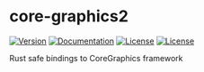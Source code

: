 # core-graphics2

[![Version](https://img.shields.io/crates/v/core-graphics2)](https://crates.io/crates/core-graphics2)
[![Documentation](https://docs.rs/core-graphics2/badge.svg)](https://docs.rs/core-graphics2)
[![License](https://img.shields.io/badge/License-Apache%202-orange.svg)](LICENSE-APACHE)
[![License](https://img.shields.io/badge/License-MIT-brightgreen.svg)](LICENSE-MIT)

Rust safe bindings to CoreGraphics framework
